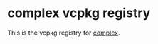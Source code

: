 # complex vcpkg registry #

This is the vcpkg registry for [complex](https://github.com/BlueQuartzSoftware/complex).
